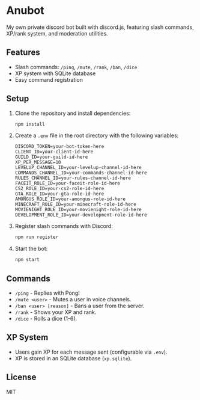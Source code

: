 # Anubot

My own private discord bot built with discord.js, featuring slash commands, XP/rank system, and moderation utilities.

## Features
- Slash commands: `/ping`, `/mute`, `/rank`, `/ban`, `/dice`
- XP system with SQLite database
- Easy command registration

## Setup
1. Clone the repository and install dependencies:
   ```bash
   npm install
   ```
2. Create a `.env` file in the root directory with the following variables:
   ```env
   DISCORD_TOKEN=your-bot-token-here
   CLIENT_ID=your-client-id-here
   GUILD_ID=your-guild-id-here
   XP_PER_MESSAGE=10
   LEVELUP_CHANNEL_ID=your-levelup-channel-id-here
   COMMANDS_CHANNEL_ID=your-commands-channel-id-here
   RULES_CHANNEL_ID=your-rules-channel-id-here
   FACEIT_ROLE_ID=your-faceit-role-id-here
   CS2_ROLE_ID=your-cs2-role-id-here
   GTA_ROLE_ID=your-gta-role-id-here
   AMONGUS_ROLE_ID=your-amongus-role-id-here
   MINECRAFT_ROLE_ID=your-minecraft-role-id-here
   MOVIENIGHT_ROLE_ID=your-movienight-role-id-here
   DEVELOPMENT_ROLE_ID=your-development-role-id-here
   ```
3. Register slash commands with Discord:
   ```bash
   npm run register
   ```
4. Start the bot:
   ```bash
   npm start
   ```

## Commands
- `/ping` - Replies with Pong!
- `/mute <user>` - Mutes a user in voice channels.
- `/ban <user> [reason]` - Bans a user from the server.
- `/rank` - Shows your XP and rank.
- `/dice` - Rolls a dice (1-6).

## XP System
- Users gain XP for each message sent (configurable via `.env`).
- XP is stored in an SQLite database (`xp.sqlite`).

## License
MIT
